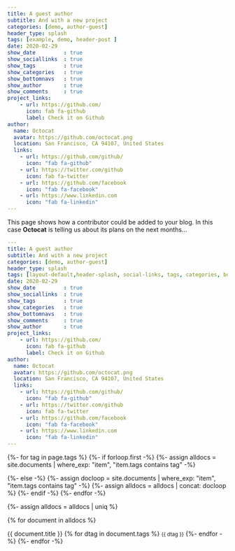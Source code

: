 ```yaml
---
title: A guest author
subtitle: And with a new project
categories: [demo, author-guest]
header_type: splash
tags: [example, demo, header-post ]
date: 2020-02-29
show_date         : true
show_sociallinks  : true
show_tags         : true
show_categories   : true
show_bottomnavs   : true
show_author       : true
show_comments     : true
project_links:
    - url: https://github.com/
      icon: fab fa-github
      label: Check it on Github
author:
  name: Octocat
  avatar: https://github.com/octocat.png
  location: San Francisco, CA 94107, United States
  links:                
    - url: https://github.com/github/
      icon: "fab fa-github"
    - url: https://twitter.com/github
      icon: fab fa-twitter
    - url: https://github.com/facebook
      icon: "fab fa-facebook"
    - url: https://www.linkedin.com
      icon: "fab fa-linkedin"
---
```

This page shows how a contributor could be added to your blog. In this case **Octocat** is telling us about its plans on the next months...



```yaml
---
title: A guest author
subtitle: And with a new project
categories: [demo, author-guest]
header_type: splash
tags: [layout-default,header-splash, social-links, tags, categories, bottom-navs, date, comments, project-links, author, author-guest]
date: 2020-02-29
show_date         : true
show_sociallinks  : true
show_tags         : true
show_categories   : true
show_bottomnavs   : true
show_comments     : true
show_author       : true
project_links:
    - url: https://github.com/
      icon: fab fa-github
      label: Check it on Github
author:
  name: Octocat
  avatar: https://github.com/octocat.png
  location: San Francisco, CA 94107, United States
  links:                
    - url: https://github.com/github/
      icon: "fab fa-github"
    - url: https://twitter.com/github
      icon: fab fa-twitter
    - url: https://github.com/facebook
      icon: "fab fa-facebook"
    - url: https://www.linkedin.com
      icon: "fab fa-linkedin"
---
```


{%- for tag in page.tags %}
  {%- if forloop.first -%}
    {%- assign alldocs = site.documents | 
                    where_exp: "item", "item.tags contains tag" -%}
                    
  {%- else -%}
    {%- assign docloop = site.documents | 
                    where_exp: "item", "item.tags contains tag" -%}
    {%- assign alldocs = alldocs | concat: docloop %}
  {%- endif -%}
{%- endfor -%}

{%- assign alldocs = alldocs | uniq %}

{% for document in alldocs %}
  <p> {{ document.title }}
  {% for dtag in document.tags %}
    <small>{{ dtag }}</small>
  {%- endfor -%}
{%- endfor -%}

